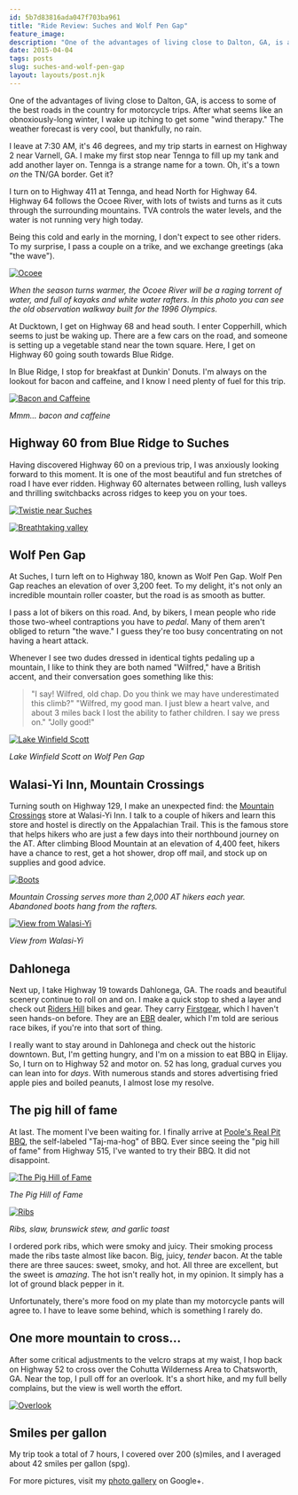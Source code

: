 ```yaml
---
id: 5b7d83816ada047f703ba961
title: "Ride Review: Suches and Wolf Pen Gap"
feature_image: 
description: "One of the advantages of living close to Dalton, GA, is access to some of the best roads in the country for motorcycle trips. After what…"
date: 2015-04-04
tags: posts
slug: suches-and-wolf-pen-gap
layout: layouts/post.njk
---
```


One of the advantages of living close to Dalton, GA, is access to some of the best roads in the country for motorcycle trips. After what seems like an obnoxiously-long winter, I wake up itching to get some "wind therapy." The weather forecast is very cool, but thankfully, no rain.

I leave at 7:30 AM, it's 46 degrees, and my trip starts in earnest on Highway 2 near Varnell, GA. I make my first stop near Tennga to fill up my tank and add another layer on. Tennga is a strange name for a town. Oh, it's a town _on_ the TN/GA border. Get it?

I turn on to Highway 411 at Tennga, and head North for Highway 64. Highway 64 follows the Ocoee River, with lots of twists and turns as it cuts through the surrounding mountains. TVA controls the water levels, and the water is not running very high today.

Being this cold and early in the morning, I don't expect to see other riders. To my surprise, I pass a couple on a trike, and we exchange greetings (aka "the wave").

[![Ocoee](/content/images/suches-and-wolf-pen-gap/IMG_5930.JPG)](https://plus.google.com/photos/+DavidNealReverentGeek/albums/6133967159650360177/6133967191844224578?pid=6133967191844224578&oid=117556739981260756118)  
  
_When the season turns warmer, the Ocoee River will be a raging torrent of water, and full of kayaks and white water rafters. In this photo you can see the old observation walkway built for the 1996 Olympics._

At Ducktown, I get on Highway 68 and head south. I enter Copperhill, which seems to just be waking up. There are a few cars on the road, and someone is setting up a vegetable stand near the town square. Here, I get on Highway 60 going south towards Blue Ridge.

In Blue Ridge, I stop for breakfast at Dunkin' Donuts. I'm always on the lookout for bacon and caffeine, and I know I need plenty of fuel for this trip.

[![Bacon and Caffeine](/content/images/suches-and-wolf-pen-gap/IMG_5938.JPG)](https://plus.google.com/u/0/photos/+DavidNealReverentGeek/albums/6133967159650360177/6133967161431308162?pid=6133967161431308162&oid=117556739981260756118)  
  
_Mmm... bacon and caffeine_

## Highway 60 from Blue Ridge to Suches

Having discovered Highway 60 on a previous trip, I was anxiously looking forward to this moment. It is one of the most beautiful and fun stretches of road I have ever ridden. Highway 60 alternates between rolling, lush valleys and thrilling switchbacks across ridges to keep you on your toes.

[![Twistie near Suches](/content/images/suches-and-wolf-pen-gap/IMG_5940.JPG)](https://plus.google.com/photos/+DavidNealReverentGeek/albums/6133967159650360177/6133967420170653122?pid=6133967420170653122&oid=117556739981260756118)

[![Breathtaking valley](/content/images/suches-and-wolf-pen-gap/IMG_5943.JPG)](https://plus.google.com/photos/+DavidNealReverentGeek/albums/6133967159650360177/6133967309622876690?pid=6133967309622876690&oid=117556739981260756118)

## Wolf Pen Gap

At Suches, I turn left on to Highway 180, known as Wolf Pen Gap. Wolf Pen Gap reaches an elevation of over 3,200 feet. To my delight, it's not only an incredible mountain roller coaster, but the road is as smooth as butter.

I pass a lot of bikers on this road. And, by bikers, I mean people who ride those two-wheel contraptions you have to _pedal_. Many of them aren't obliged to return "the wave." I guess they're too busy concentrating on not having a heart attack.

Whenever I see two dudes dressed in identical tights pedaling up a mountain, I like to think they are both named "Wilfred," have a British accent, and their conversation goes something like this:

> "I say! Wilfred, old chap. Do you think we may have underestimated this climb?"
> "Wilfred, my good man. I just blew a heart valve, and about 3 miles back I lost the ability to father children. I say we press on."
> "Jolly good!"

[![Lake Winfield Scott](/content/images/suches-and-wolf-pen-gap/IMG_5945.JPG)](https://plus.google.com/photos/+DavidNealReverentGeek/albums/6133967159650360177/6133967279773242962?pid=6133967279773242962&oid=117556739981260756118)  
  
_Lake Winfield Scott on Wolf Pen Gap_

## Walasi-Yi Inn, Mountain Crossings

Turning south on Highway 129, I make an unexpected find: the [Mountain Crossings](https://www.mountaincrossings.com/Articles.asp?ID=253) store at Walasi-Yi Inn. I talk to a couple of hikers and learn this store and hostel is directly on the Appalachian Trail. This is the famous store that helps hikers who are just a few days into their northbound journey on the AT. After climbing Blood Mountain at an elevation of 4,400 feet, hikers have a chance to rest, get a hot shower, drop off mail, and stock up on supplies and good advice.

[![Boots](/content/images/suches-and-wolf-pen-gap/IMG_5954.JPG)](https://plus.google.com/photos/+DavidNealReverentGeek/albums/6133967159650360177/6133967473685736354?pid=6133967473685736354&oid=117556739981260756118)  
  
_Mountain Crossing serves more than 2,000 AT hikers each year. Abandoned boots hang from the rafters._

[![View from Walasi-Yi](/content/images/suches-and-wolf-pen-gap/IMG_5951.JPG)](https://plus.google.com/photos/+DavidNealReverentGeek/albums/6133967159650360177/6133967466672075938?pid=6133967466672075938&oid=117556739981260756118)  
  
_View from Walasi-Yi_

## Dahlonega

Next up, I take Highway 19 towards Dahlonega, GA. The roads and beautiful scenery continue to roll on and on. I make a quick stop to shed a layer and check out [Riders Hill](http://www.ridershill.com/) bikes and gear. They carry [Firstgear](http://www.firstgear-usa.com/), which I haven't seen hands-on before. They are an [EBR](http://www.erikbuellracing.com/) dealer, which I'm told are serious race bikes, if you're into that sort of thing.

I really want to stay around in Dahlonega and check out the historic downtown. But, I'm getting hungry, and I'm on a mission to eat BBQ in Elijay. So, I turn on to Highway 52 and motor on. 52 has long, gradual curves you can lean into for _days_. With numerous stands and stores advertising fried apple pies and boiled peanuts, I almost lose my resolve.

## The pig hill of fame

At last. The moment I've been waiting for. I finally arrive at [Poole's Real Pit BBQ](http://www.poolesbarbq.com/), the self-labeled "Taj-ma-hog" of BBQ. Ever since seeing the "pig hill of fame" from Highway 515, I've wanted to try their BBQ. It did not disappoint.

[![The Pig Hill of Fame](/content/images/suches-and-wolf-pen-gap/IMG_5973.JPG)](https://plus.google.com/photos/+DavidNealReverentGeek/albums/6133967159650360177/6133967676923125298?pid=6133967676923125298&oid=117556739981260756118)  
  
_The Pig Hill of Fame_

[![Ribs](/content/images/suches-and-wolf-pen-gap/IMG_5978.JPG)](https://plus.google.com/photos/+DavidNealReverentGeek/albums/6133967159650360177/6133967753981489378?pid=6133967753981489378&oid=117556739981260756118)  
  
_Ribs, slaw, brunswick stew, and garlic toast_

I ordered pork ribs, which were smoky and juicy. Their smoking process made the ribs taste almost like bacon. Big, juicy, _tender_ bacon. At the table there are three sauces: sweet, smoky, and hot. All three are excellent, but the sweet is _amazing_. The hot isn't really hot, in my opinion. It simply has a lot of ground black pepper in it.

Unfortunately, there's more food on my plate than my motorcycle pants will agree to. I have to leave some behind, which is something I rarely do.

## One more mountain to cross...

After some critical adjustments to the velcro straps at my waist, I hop back on Highway 52 to cross over the Cohutta Wilderness Area to Chatsworth, GA. Near the top, I pull off for an overlook. It's a short hike, and my full belly complains, but the view is well worth the effort.

[![Overlook](/content/images/suches-and-wolf-pen-gap/IMG_5986.JPG)](https://plus.google.com/photos/+DavidNealReverentGeek/albums/6133967159650360177/6133967944527830770?pid=6133967944527830770&oid=117556739981260756118)

## Smiles per gallon

My trip took a total of 7 hours, I covered over 200 (s)miles, and I averaged about 42 smiles per gallon (spg).

For more pictures, visit my [photo gallery](https://plus.google.com/photos/+DavidNealReverentGeek/albums/6133967159650360177) on Google+.
